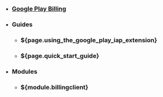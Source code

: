 * ### [Google Play Billing](home)
* ### Guides
  * ### ${page.using_the_google_play_iap_extension}
  * ### ${page.quick_start_guide}
* ### Modules
  * ### ${module.billingclient}
